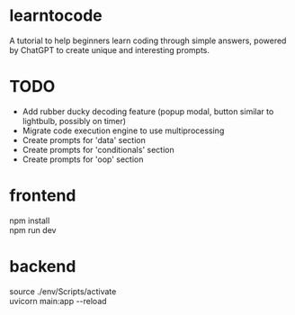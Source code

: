 # learntocode
A tutorial to help beginners learn coding through simple answers, powered by ChatGPT to create unique and interesting prompts.  
  
# TODO  
* Add rubber ducky decoding feature (popup modal, button similar to lightbulb, possibly on timer)
* Migrate code execution engine to use multiprocessing  
* Create prompts for 'data' section  
* Create prompts for 'conditionals' section  
* Create prompts for 'oop' section  
  
# frontend 
npm install   
npm run dev  

# backend  
source ./env/Scripts/activate  
uvicorn main:app --reload  